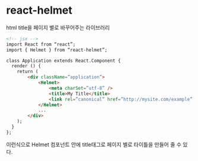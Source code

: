 # react-helmet

html title을 페이지 별로 바꾸어주는 라이브러리

```html
<!-- jsx -->
import React from “react”;
import { Helmet } from “react-helmet”;

class Application extends React.Component {
  render () {
    return (
        <div className=”application”>
            <Helmet>
                <meta charSet=”utf-8” />
                <title>My Title</title>
                <link rel=”canonical” href=”http://mysite.com/example” />
            </Helmet>
            ...
        </div>
    );
  }
};
```
이런식으로 Helmet 컴포넌트 안에 title태그로 페이지 별로 타이틀을 만들어 줄 수 있다.